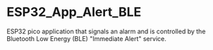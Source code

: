 # ESP32_App_Alert_BLE
ESP32 pico application that signals an alarm and is controlled by the Bluetooth Low Energy (BLE) "Immediate Alert" service.
